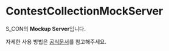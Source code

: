 # ContestCollectionMockServer

S_CON의 <b>Mockup Server</b>입니다.

자세한 사용 방법은 [공식문서](https://github.com/typicode/json-server)를 참고해주세요.